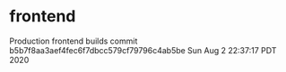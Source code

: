 # frontend
Production frontend builds
commit b5b7f8aa3aef4fec6f7dbcc579cf79796c4ab5be
Sun Aug 2 22:37:17 PDT 2020
